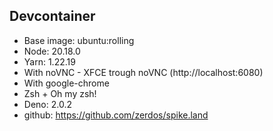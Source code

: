 ## Devcontainer

- Base image: ubuntu:rolling
- Node: 20.18.0
- Yarn: 1.22.19
- With noVNC - XFCE trough noVNC (http://localhost:6080)
- With google-chrome
- Zsh + Oh my zsh!
- Deno: 2.0.2
- github: https://github.com/zerdos/spike.land
